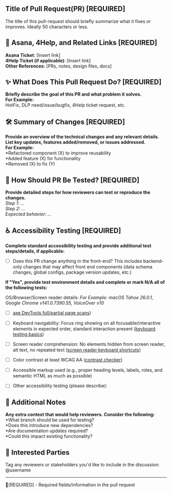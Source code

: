 ## Title of Pull Request(PR) [REQUIRED]   
The title of this pull-request should briefly summarize what it fixes or improves. Ideally 50 characters or less.



## 🔗 Asana, 4Help, and Related Links [REQUIRED]  
**Asana Ticket**: [Insert link]  
**4Help Ticket (if applicable)**: [Insert link]  
**Other References**: [PRs, notes, design files, docs]  



## ✨ What Does This Pull Request Do?  [REQUIRED]
**Briefly describe the goal of this PR and what problem it solves.**  
**For Example:**  
HotFix, DLP need/issue/bugfix, 4Help ticket request, etc.  


   
## 🛠️ Summary of Changes [REQUIRED]
**Provide an overview of the technical changes and any relevant details. 
List key updates, features added/removed, or issues addressed.**   
**For Example:**  
*Refactored component (X) to improve reusability  
*Added feature (X) for functionality  
*Removed (X) to fix (Y)  


   
## 🧪 How Should PR Be Tested? [REQUIRED]
**Provide detailed steps for how reviewers can test or reproduce the changes.**  
*Step 1: ...*  
*Step 2: ...*    
*Expected behavior: ...*  


   
## ♿ Accessibility Testing [REQUIRED]
**Complete standard accessibility testing and provide additional test steps/details, if applicable:**  
- [ ] Does this PR change anything in the front-end? This includes backend-only changes that may affect front end components (data schema changes, global configs, package version updates, etc.)

**If "Yes", provide test environment details and complete or mark N/A all of the following tests:**

OS/Browser/Screen reader details: *For Example: macOS Tahoe 26.0.1, Google Chrome v141.0.7390.55, VoiceOver v10*

- [ ] [axe DevTools full/partial page scans]())
- [ ] Keyboard navigability: Focus ring showing on all focusable/interactive elements in expected order, standard interaction present ([keyboard testing basics](https://knowbility.org/blog/2018/keyboard-testing-basics/))
- [ ] Screen reader comprehension: No elements hidden from screen reader, alt text, no repeated text ([screen reader keyboard shortcuts](https://dequeuniversity.com/screenreaders/)) 
- [ ] Color contrast at least WCAG AA ([contrast checker](https://webaim.org/resources/contrastchecker/))
- [ ] Accessible markup used (e.g., proper heading levels, labels, roles, and semantic HTML as much as possible)  
- [ ] Other accessibility testing (please describe):  


   
## 📝 Additional Notes 
**Any extra context that would help reviewers. Consider the following:**  
*What branch should be used for testing?  
*Does this introduce new dependencies?  
*Are documentation updates required?  
*Could this impact existing functionality?  


   
## 👥 Interested Parties  

Tag any reviewers or stakeholders you'd like to include in the discussion:   
@username

---

🚨[REQUIRED] -  Required fields/information in the pull request
